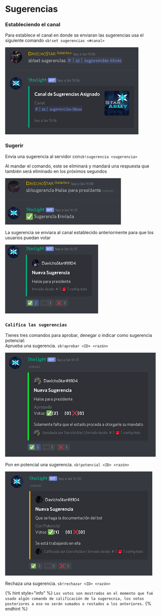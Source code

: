 # Sugerencias

### Estableciendo el canal 

Para establece el canal en donde se enviaran las sugerencias usa el siguiente comando `sb!set sugerencias <#canal>` 

![Respuesta al usar el comando](../.gitbook/assets/image%20%286%29.png)

### Sugerir

 Envía una sugerencia al servidor con`sb!sugerencia <sugerencia>` 

Al mandar el comando, este se eliminará y mandará una respuesta que también será eliminado en los próximos segundos

![Respuesta al sugerir](../.gitbook/assets/image%20%283%29.png)

La sugerencia se enviara al canal establecido anteriormente para que los usuarios puedan votar

![Los votos no cuenta la reacci&#xF3;n del propio bot](../.gitbook/assets/image%20%281%29.png)

### `Califica las sugerencias`

Tienes tres comandos para aprobar, denegar o indicar como sugerencia potencial:  
Aprueba una sugerencia.  `sb!aprobar <ID> <razón>` 

![Sugerencia aprobada](../.gitbook/assets/image.png)

Pon en potencial una sugerencia. `sb!potencial <ID> <razón>`

![](../.gitbook/assets/image%20%285%29.png)

Rechaza una sugerencia. `sb!rechazar <ID> <razón>`

{% hint style="info" %}
`Los votos son mostrados en el momento que fué usado algún comando de calificación de la sugerecnia, los votos posteriores a eso no serán sumados o restados a los anteriores.`
{% endhint %}

